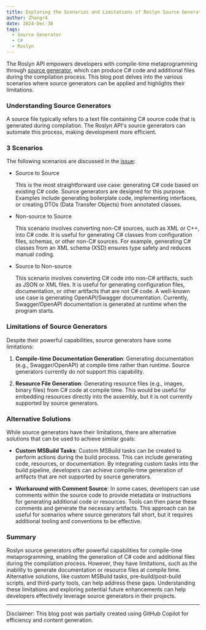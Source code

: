 ```yaml
---
title: Exploring the Scenarios and Limitations of Roslyn Source Generators
author: Zhangr4
date: 2024-Dec-30
tags: 
  - Source Generator
  - C#
  - Roslyn    
---
```


The Roslyn API empowers developers with compile-time metaprogramming through [source generator](https://learn.microsoft.com/en-us/dotnet/csharp/roslyn-sdk/#source-generators), which can produce C# code and additional files during the compilation process. This blog post delves into the various scenarios where source generators can be applied and highlights their limitations.

### Understanding Source Generators

A source file typically refers to a text file containing C# source code that is generated during compilation. The Roslyn API's source generators can automate this process, making development more efficient.

### 3 Scenarios

The following scenarios are discussed in the [issue](https://github.com/dotnet/roslyn/issues/57608):

- Source to Source

    This is the most straightforward use case: generating C# code based on existing C# code. Source generators are designed for this purpose. Examples include generating boilerplate code, implementing interfaces, or creating DTOs (Data Transfer Objects) from annotated classes.

- Non-source to Source

    This scenario involves converting non-C# sources, such as XML or C++, into C# code. It is useful for generating C# classes from configuration files, schemas, or other non-C# sources. For example, generating C# classes from an XML schema (XSD) ensures type safety and reduces manual coding.

- Source to Non-source

    This scenario involves converting C# code into non-C# artifacts, such as JSON or XML files. It is useful for generating configuration files, documentation, or other artifacts that are not C# code. A well-known use case is generating OpenAPI/Swagger documentation. Currently, Swagger/OpenAPI documentation is generated at runtime when the program starts.

### Limitations of Source Generators

Despite their powerful capabilities, source generators have some limitations:

1. **Compile-time Documentation Generation**: Generating documentation (e.g., Swagger/OpenAPI) at compile time rather than runtime. Source generators currently do not support this capability.

2. **Resource File Generation**: Generating resource files (e.g., images, binary files) from C# code at compile time. This would be useful for embedding resources directly into the assembly, but it is not currently supported by source generators.

### Alternative Solutions

While source generators have their limitations, there are alternative solutions that can be used to achieve similar goals:

- **Custom MSBuild Tasks**: Custom MSBuild tasks can be created to perform actions during the build process. This can include generating code, resources, or documentation. By integrating custom tasks into the build pipeline, developers can achieve compile-time generation of artifacts that are not supported by source generators.

- **Workaround with Comment Source**: In some cases, developers can use comments within the source code to provide metadata or instructions for generating additional code or resources. Tools can then parse these comments and generate the necessary artifacts. This approach can be useful for scenarios where source generators fall short, but it requires additional tooling and conventions to be effective.

### Summary

Roslyn source generators offer powerful capabilities for compile-time metaprogramming, enabling the generation of C# code and additional files during the compilation process. However, they have limitations, such as the inability to generate documentation or resource files at compile time. Alternative solutions, like custom MSBuild tasks, pre-build/post-build scripts, and third-party tools, can help address these gaps. Understanding these limitations and exploring potential future enhancements can help developers effectively leverage source generators in their projects.

___

Disclaimer: This blog post was partially created using GitHub Copilot for efficiency and content generation.

